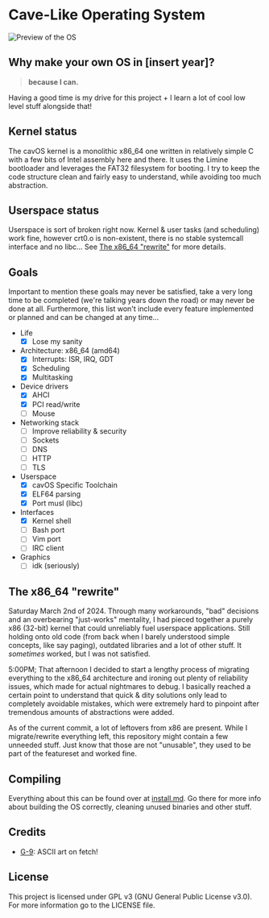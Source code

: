# Cave-Like Operating System

![Preview of the OS](https://raw.malwarepad.com/cavos/images/preview.png)

## Why make your own OS in [insert year]?
> **because I can.**

Having a good time is my drive for this project + I learn a lot of cool low level stuff alongside that! 

## Kernel status
The cavOS kernel is a monolithic x86_64 one written in relatively simple C with a few bits of Intel assembly here and there. It uses the Limine bootloader and leverages the FAT32 filesystem for booting. I try to keep the code structure clean and fairly easy to understand, while avoiding too much abstraction.

## Userspace status
Userspace is sort of broken right now. Kernel & user tasks (and scheduling) work fine, however crt0.o is non-existent, there is no stable systemcall interface and no libc... See [The x86_64 \"rewrite\"](#the-x86_64-rewrite) for more details.

## Goals

Important to mention these goals may never be satisfied, take a very long time to be completed (we're talking years down the road) or may never be done at all. Furthermore, this list won't include every feature implemented or planned and can be changed at any time...

- Life
  - [x] Lose my sanity
- Architecture: x86_64 (amd64)
  - [x] Interrupts: ISR, IRQ, GDT
  - [x] Scheduling
  - [x] Multitasking
- Device drivers
  - [x] AHCI
  - [x] PCI read/write
  - [ ] Mouse
- Networking stack
  - [ ] Improve reliability & security
  - [ ] Sockets
  - [ ] DNS
  - [ ] HTTP
  - [ ] TLS
- Userspace 
  - [x] cavOS Specific Toolchain
  - [x] ELF64 parsing
  - [x] Port musl (libc)
- Interfaces
  - [x] Kernel shell
  - [ ] Bash port
  - [ ] Vim port
  - [ ] IRC client
- Graphics
  - [ ] idk (seriously)

## The x86_64 "rewrite"
Saturday March 2nd of 2024. Through many workarounds, "bad" decisions and an overbearing "just-works" mentality, I had pieced together a purely x86 (32-bit) kernel that could unreliably fuel userspace applications. Still holding onto old code (from back when I barely understood simple concepts, like say paging), outdated libraries and a lot of other stuff. It *sometimes* worked, but I was not satisfied.

5:00PM; That afternoon I decided to start a lengthy process of migrating everything to the x86_64 architecture and ironing out plenty of reliability issues, which made for actual nightmares to debug. I basically reached a certain point to understand that quick & dity solutions only lead to completely avoidable mistakes, which were extremely hard to pinpoint after tremendous amounts of abstractions were added.

As of the current commit, a lot of leftovers from x86 are present. While I migrate/rewrite everything left, this repository might contain a few unneeded stuff. Just know that those are not "unusable", they used to be part of the featureset and worked fine.

## Compiling
Everything about this can be found over at [install.md](docs/install.md). Go there for more info about building the OS correctly, cleaning unused binaries and other stuff. 

## Credits
- [G-9](https://nr9.online/): ASCII art on fetch!

## License
This project is licensed under GPL v3 (GNU General Public License v3.0). For more information go to the LICENSE file.
